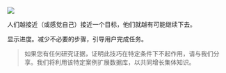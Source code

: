 ![](https://hype4.academy/_next/image?url=https%3A%2F%2Fa.storyblok.com%2Ff%2F117250%2F2400x1350%2F31c2efc84c%2Fgoal-gradient.jpg&w=1024&q=75)

人们越接近（或感觉自己）接近一个目标，他们就越有可能继续下去。

显示进度。减少不必要的步骤，引导用户完成任务。

>如果您有任何研究证据，证明此技巧在特定条件下不起作用，请与我们分享。我们将利用该特定案例扩展数据库，以共同增长集体知识。